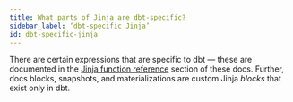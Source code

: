 ```yaml
---
title: What parts of Jinja are dbt-specific?
sidebar_label: ‘dbt-specific Jinja’
id: dbt-specific-jinja
---
```


There are certain expressions that are specific to dbt — these are documented in the [Jinja function reference](dbt-jinja-functions) section of these docs. Further, docs blocks, snapshots, and <Term id="materialization">materializations</Term> are custom Jinja _blocks_ that exist only in dbt.
